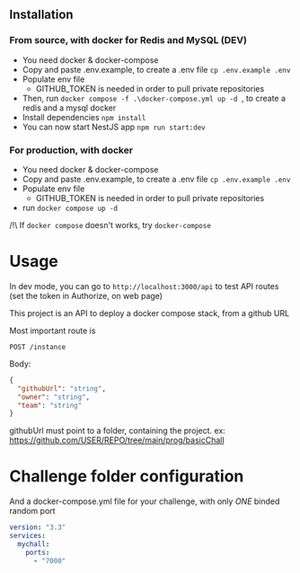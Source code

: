 ## Installation
### From source, with docker for Redis and MySQL (DEV)

- You need docker & docker-compose
- Copy and paste .env.example, to create a .env file `cp .env.example .env`
- Populate env file
  - GITHUB_TOKEN is needed in order to pull private repositories
- Then, run `docker compose -f .\docker-compose.yml up -d `, to create a redis and a mysql docker
- Install dependencies `npm install`
- You can now start NestJS app `npm run start:dev`

### For production, with docker

- You need docker & docker-compose
- Copy and paste .env.example, to create a .env file `cp .env.example .env`
- Populate env file
  - GITHUB_TOKEN is needed in order to pull private repositories
- run `docker compose up -d `

/!\ If `docker compose` doesn't works, try `docker-compose`

# Usage

In dev mode, you can go to `http://localhost:3000/api` to test API routes (set the token in Authorize, on web page)

This project is an API to deploy a docker compose stack, from a github URL

Most important route is

`POST /instance`

Body:
```json
{
  "githubUrl": "string",
  "owner": "string",
  "team": "string"
}
```
githubUrl must point to a folder, containing the project.
ex: https://github.com/USER/REPO/tree/main/prog/basicChall

# Challenge folder configuration

And a docker-compose.yml file for your challenge, with only *ONE* binded random port

```yaml
version: "3.3"
services:
  mychall:
    ports:
      - "7000"
```

